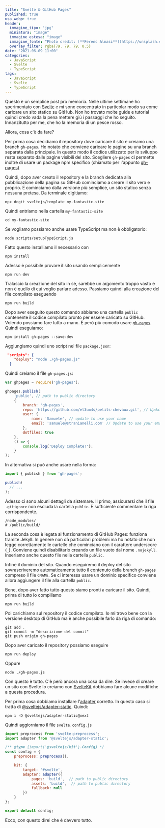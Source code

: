 ```yaml
---
title: "Svelte & GitHub Pages"
published: true
usa_webp: true
header:
  immagine_tipo: "jpg"
  miniatura: "image"
  immagine_estesa: "image"
  immagine_fonte: "Photo credit: [**Ferenc Almasi**](https://unsplash.com/@flowforfrank)"
  overlay_filter: rgba(79, 79, 79, 0.5)
date: "2021-06-09 11:00"
categories:
  - JavaScript
  - Svelte
  - TypeScript
tags:
  - JavaScript
  - Svelte
  - TypeScript
---
```


Questo è un semplice post pro memoria. Nelle ultime settimane ho sperimentato con [Svelte](https://svelte.dev/) e mi sono concentrato in particolar modo su come caricare un sito statico su GitHub. Non ho trovato molte guide e tutorial quindi credo vada la pena mettere giù i passaggi che ho seguito. Innanzitutto per me, che ho la memoria di un pesce rosso.

Allora, cosa c'è da fare?

Per prima cosa decidiamo il repository dove caricare il sito e creiamo una branch `gh-pages`. Ho notato che conviene caricare le pagine su una branch separata dalla principale. In questo modo il codice utilizzato per lo sviluppo resta separato dalle pagine visibili del sito. Scegliere `gh-pages` ci permette inoltre di usare un package npm specifico (chiamato per l'appunto [gh-pages](https://www.npmjs.com/package/gh-pages)).

Quindi, dopo aver creato il repository e la branch dedicata alla pubblicazione della pagina su GitHub cominciamo a creare il sito vero e proprio. E cominciamo dalla versione più semplice, un sito statico senza nessuna pretesa. Da terminale digitiamo:

```
npx degit sveltejs/template my-fantastic-site
```

Quindi entriamo nella cartella `my-fantastic-site`

```
cd my-fantastic-site
```

Se vogliamo possiamo anche usare TypeScript ma non è obbligatorio:

```
node scripts/setupTypeScript.js
```

Fatto questo installiamo il necessario con

```
npm install
```

Adesso è possibile provare il sito usando semplicemente

```
npm run dev
```

Tralascio la creazione del sito in sé, sarebbe un argomento troppo vasto e non è quello di cui voglio parlare adesso. Passiamo quindi alla creazione del file compilato eseguendo

```
npm run build
```

Dopo aver eseguito questo comando abbiamo una cartella `public` contenente il codice compilato pronto per essere caricato su GitHub. Volendo possiamo fare tutto a mano. È però più comodo usare [`gh-pages`](https://www.npmjs.com/package/gh-pages). Quindi eseguiamo:

```
npm install gh-pages --save-dev
```

Aggiungiamo quindi uno script nel file `package.json`:

```json
 "scripts": {
    "deploy": "node ./gh-pages.js"
  }
```

Quindi creiamo il file `gh-pages.js`:

```js
var ghpages = require('gh-pages');

ghpages.publish(
	'public', // path to public directory
	{
		branch: 'gh-pages',
		repo: 'https://github.com/el3um4s/petits-chevaux.git', // Update to point to your repository
		user: {
			name: 'Samuele', // update to use your name
			email: 'samuele@stranianelli.com' // Update to use your email
		},
		dotfiles: true
	},
	() => {
		console.log('Deploy Complete!');
	}
);
```

In alternativa si può anche usare nella forma:

```js
import { publish } from 'gh-pages';

publish(
  // ...
);
```

Adesso ci sono alcuni dettagli da sistemare. Il primo, assicurarsi che il file `.gitignore` non escluda la cartella `public`. È sufficiente commentare la riga corrispondente.

```
/node_modules/
# /public/build/
```

La seconda cosa è legata al funzionamento di GitHub Pages: funziona tramite Jekyll. In genere non dà particolari problemi ma ho notato che non legge correttamente le cartelle che cominciano con il carattere underscore (`_`). Conviene quindi disabilitarlo creando un file vuoto dal nome `.nojekyll`. Inseriamo anche questo file nella cartella `public`.

Infine il dominio del sito. Quando eseguiremo il deploy del sito sovrascriveremo automaticamente tutto il contenuto della branch `gh-pages` compreso il file `CNAME`. Se ci interessa usare un dominio specifico conviene allora aggiungere il file alla cartella `public`.

Bene, dopo aver fatto tutto questo siamo pronti a caricare il sito. Quindi, prima di tutto lo compiliamo

```
npm run build
```

Poi carichiamo sul repository il codice compilato. Io mi trovo bene con la versione desktop di GitHub ma è anche possibile farlo da riga di comando: 

```
git add .
git commit -m "descrizione del commit"
git push origin gh-pages
```

Dopo aver caricato il repository possiamo eseguire

```
npm run deploy
```

Oppure

```
node ./gh-pages.js
```

Con questo è tutto. C'è però ancora una cosa da dire. Se invece di creare un sito con Svelte lo creiamo con [SvelteKit](https://kit.svelte.dev/) dobbiamo fare alcune modifiche a questa procedura.

Per prima cosa dobbiamo installare l'[adapter](https://kit.svelte.dev/docs#adapters) corretto. In questo caso si tratta di [@sveltejs/adapter-static](https://github.com/sveltejs/kit/tree/master/packages/adapter-static). Quindi:

```
npm i -D @sveltejs/adapter-static@next
```

Quindi aggiorniamo il file `svelte.config.js`

```js
import preprocess from 'svelte-preprocess';
import adapter from '@sveltejs/adapter-static';

/** @type {import('@sveltejs/kit').Config} */
const config = {
	preprocess: preprocess(),

	kit: {
		target: '#svelte',
		adapter: adapter({
			pages: 'build',  // path to public directory
			assets: 'build',  // path to public directory
			fallback: null
		})
	}
};

export default config;
```

Ecco, con questo direi che è davvero tutto.
